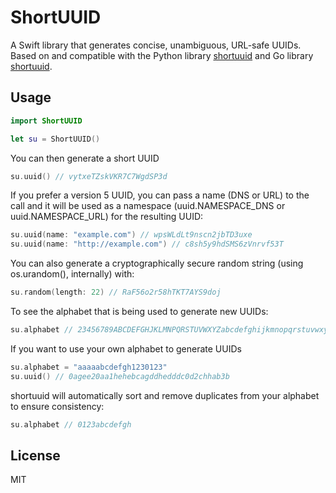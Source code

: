 # ShortUUID

A Swift library that generates concise, unambiguous, URL-safe UUIDs. Based on and compatible with the Python library [shortuuid](https://github.com/skorokithakis/shortuuid) and Go library [shortuuid](https://github.com/lithammer/shortuuid).

## Usage

```swift
import ShortUUID

let su = ShortUUID()
```

You can then generate a short UUID

```swift
su.uuid() // vytxeTZskVKR7C7WgdSP3d
```

If you prefer a version 5 UUID, you can pass a name (DNS or URL) to the call and it will be used as a namespace (uuid.NAMESPACE_DNS or uuid.NAMESPACE_URL) for the resulting UUID:
```swift
su.uuid(name: "example.com") // wpsWLdLt9nscn2jbTD3uxe
su.uuid(name: "http://example.com") // c8sh5y9hdSMS6zVnrvf53T
```

You can also generate a cryptographically secure random string (using os.urandom(), internally) with:

```swift
su.random(length: 22) // RaF56o2r58hTKT7AYS9doj
```

To see the alphabet that is being used to generate new UUIDs:

```swift
su.alphabet // 23456789ABCDEFGHJKLMNPQRSTUVWXYZabcdefghijkmnopqrstuvwxyz
```

If you want to use your own alphabet to generate UUIDs

```swift
su.alphabet = "aaaaabcdefgh1230123"
su.uuid() // 0agee20aa1hehebcagddhedddc0d2chhab3b
```

shortuuid will automatically sort and remove duplicates from your alphabet to ensure consistency:

```swift
su.alphabet // 0123abcdefgh
```

## License

MIT
